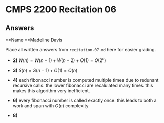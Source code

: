 # CMPS 2200 Recitation 06
## Answers

**Name:**Madeline Davis



Place all written answers from `recitation-07.md` here for easier grading.



- **2)** $W(n)= W(n-1)+W(n-2)+O(1) = O(2^n)$

- **3)** $S(n)=S(n-1)+O(1)=O(n)$

- **4)** each fibonacci number is computed multiple times due to redunant recursive calls. the lower fibonacci are recalulated many times. this makes this algorithm very inefficient.

- **6)** every fibonacci number is called exactly once. this leads to both a work and span with $O(n)$ complexity

- **8)**

